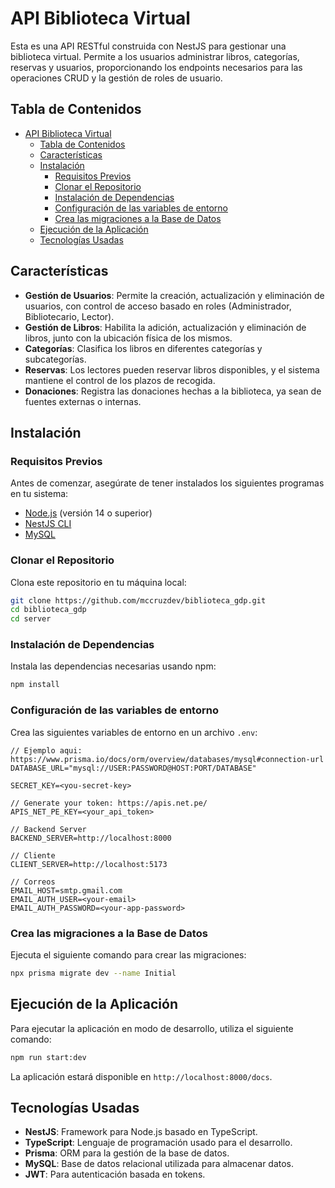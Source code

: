 # API Biblioteca Virtual

Esta es una API RESTful construida con NestJS para gestionar una biblioteca virtual. Permite a los usuarios administrar libros, categorías, reservas y usuarios, proporcionando los endpoints necesarios para las operaciones CRUD y la gestión de roles de usuario.

## Tabla de Contenidos

- [API Biblioteca Virtual](#api-biblioteca-virtual)
  - [Tabla de Contenidos](#tabla-de-contenidos)
  - [Características](#características)
  - [Instalación](#instalación)
    - [Requisitos Previos](#requisitos-previos)
    - [Clonar el Repositorio](#clonar-el-repositorio)
    - [Instalación de Dependencias](#instalación-de-dependencias)
    - [Configuración de las variables de entorno](#configuración-de-las-variables-de-entorno)
    - [Crea las migraciones a la Base de Datos](#crea-las-migraciones-a-la-base-de-datos)
  - [Ejecución de la Aplicación](#ejecución-de-la-aplicación)
  - [Tecnologías Usadas](#tecnologías-usadas)

## Características

- **Gestión de Usuarios**: Permite la creación, actualización y eliminación de usuarios, con control de acceso basado en roles (Administrador, Bibliotecario, Lector).
- **Gestión de Libros**: Habilita la adición, actualización y eliminación de libros, junto con la ubicación física de los mismos.
- **Categorías**: Clasifica los libros en diferentes categorías y subcategorías.
- **Reservas**: Los lectores pueden reservar libros disponibles, y el sistema mantiene el control de los plazos de recogida.
- **Donaciones**: Registra las donaciones hechas a la biblioteca, ya sean de fuentes externas o internas.

## Instalación

### Requisitos Previos

Antes de comenzar, asegúrate de tener instalados los siguientes programas en tu sistema:

- [Node.js](https://nodejs.org/en/) (versión 14 o superior)
- [NestJS CLI](https://docs.nestjs.com/cli/overview)
- [MySQL](https://www.mysql.com/)

### Clonar el Repositorio

Clona este repositorio en tu máquina local:

```bash
git clone https://github.com/mccruzdev/biblioteca_gdp.git
cd biblioteca_gdp
cd server
```

### Instalación de Dependencias

Instala las dependencias necesarias usando npm:

```bash
npm install
```

### Configuración de las variables de entorno

Crea las siguientes variables de entorno en un archivo `.env`:

```
// Ejemplo aqui: https://www.prisma.io/docs/orm/overview/databases/mysql#connection-url
DATABASE_URL="mysql://USER:PASSWORD@HOST:PORT/DATABASE"

SECRET_KEY=<you-secret-key>

// Generate your token: https://apis.net.pe/
APIS_NET_PE_KEY=<your_api_token>

// Backend Server
BACKEND_SERVER=http://localhost:8000

// Cliente
CLIENT_SERVER=http://localhost:5173

// Correos
EMAIL_HOST=smtp.gmail.com
EMAIL_AUTH_USER=<your-email>
EMAIL_AUTH_PASSWORD=<your-app-password>
```

### Crea las migraciones a la Base de Datos

Ejecuta el siguiente comando para crear las migraciones:

```bash
npx prisma migrate dev --name Initial
```

## Ejecución de la Aplicación

Para ejecutar la aplicación en modo de desarrollo, utiliza el siguiente comando:

```bash
npm run start:dev
```

La aplicación estará disponible en `http://localhost:8000/docs`.

<!-- ## Endpoints de la API

### Usuarios

- `GET /users`: Lista todos los usuarios.
- `POST /users`: Crea un nuevo usuario.
- `GET /users/:id`: Obtiene un usuario por su ID.
- `PUT /users/:id`: Actualiza los datos de un usuario.
- `DELETE /users/:id`: Elimina un usuario.

### Libros

- `GET /books`: Lista todos los libros.
- `POST /books`: Añade un nuevo libro.
- `GET /books/:id`: Obtiene un libro por su ID.
- `PUT /books/:id`: Actualiza la información de un libro.
- `DELETE /books/:id`: Elimina un libro.

### Categorías

- `GET /categories`: Lista todas las categorías.
- `POST /categories`: Añade una nueva categoría.
- `PUT /categories/:id`: Actualiza una categoría.
- `DELETE /categories/:id`: Elimina una categoría.

### Reservas

- `POST /reservations`: Reserva un libro.
- `GET /reservations/:id`: Obtiene los detalles de una reserva.
- `PUT /reservations/:id`: Actualiza el estado de una reserva.
- `DELETE /reservations/:id`: Cancela una reserva. -->

## Tecnologías Usadas

- **NestJS**: Framework para Node.js basado en TypeScript.
- **TypeScript**: Lenguaje de programación usado para el desarrollo.
- **Prisma**: ORM para la gestión de la base de datos.
- **MySQL**: Base de datos relacional utilizada para almacenar datos.
- **JWT**: Para autenticación basada en tokens.
